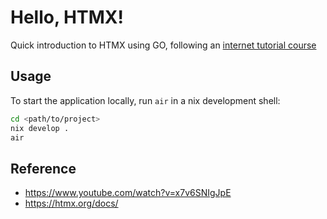 # Hello, HTMX!
Quick introduction to HTMX using GO, following an [internet tutorial course](https://www.youtube.com/watch?v=x7v6SNIgJpE)
## Usage
To start the application locally, run `air` in a nix development shell:
```bash
cd <path/to/project>
nix develop .
air
```
## Reference
- https://www.youtube.com/watch?v=x7v6SNIgJpE
- https://htmx.org/docs/
